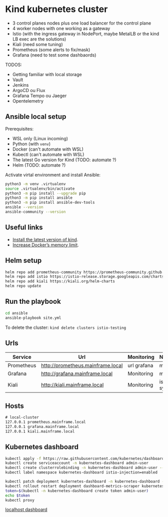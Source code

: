 # Kind kubernetes cluster

- 3 control planes nodes plus one load balancer for the control plane
- 4 worker nodes with one working as a gateway
- Istio (with the ingress gateway in NodePort, maybe MetalLB or the kind LB exec are the solutions)
- Kiali (need some tuning)
- Prometheus (some alerts to fix/mask)
- Grafana (need to test some dashbaords)

TODOS:
- Getting familiar with local storage
- Vault
- Jenkins
- ArgoCD ou Flux
- Grafana Tempo ou Jaeger
- Opentelemetry

## Ansible local setup

Prerequisites:

- WSL only (Linux incoming)
- Python (with `venv`)
- Docker (can't automate with WSL)
- Kubectl (can't automate with WSL)
- The latest Go version for Kind (TODO: automate ?)
- Helm (TODO: automate ?)

Activate virtal environment and install Ansible:

```bash
python3 -m venv .virtualenv
source .virtualenv/bin/activate
python3 -m pip install --upgrade pip
python3 -m pip install ansible
python3 -m pip install ansible-dev-tools
ansible --version
ansible-community --version
```

## Useful links

- [Install the latest version of kind](https://kind.sigs.k8s.io/docs/user/quick-start/).
- [Increase Docker’s memory limit](https://istio.io/latest/docs/setup/platform-setup/docker/).

## Helm setup

```bash
helm repo add prometheus-community https://prometheus-community.github.io/helm-charts
helm repo add istio https://istio-release.storage.googleapis.com/charts
helm repo add kiali https://kiali.org/helm-charts
helm repo update
```

## Run the playbook

```bash
cd ansible
ansible-playbook site.yml
```

To delete the cluster: `kind delete clusters istio-testing`

## Urls

| Service | Url | Monitoring | Namespace |
| ------- | --- | ---------- | --------- |
| Prometheus | http://prometheus.mainframe.local | url grafana | monitoring |
| Grafana | http://grafana.mainframe.local | Monitoring | monitoring |
| Kiali | http://kiali.mainframe.local | Monitoring | istio-system |

## Hosts

```txt
# local-cluster
127.0.0.1 prometheus.mainframe.local
127.0.0.1 grafana.mainframe.local
127.0.0.1 kiali.mainframe.local
```

## Kubernetes dashboard

```bash
kubectl apply -f https://raw.githubusercontent.com/kubernetes/dashboard/v2.7.0/aio/deploy/recommended.yaml
kubectl create serviceaccount -n kubernetes-dashboard admin-user
kubectl create clusterrolebinding -n kubernetes-dashboard admin-user --clusterrole cluster-admin --serviceaccount=kubernetes-dashboard:admin-user
kubectl label namespace kubernetes-dashboard istio-injection=enabled

kubectl patch deployment kubernetes-dashboard -n kubernetes-dashboard -p '{ "spec": { "template": { "metadata": { "annotations": { "proxy.istio.io/config": "{ \"holdApplicationUntilProxyStarts\": true }" } } } } }'
kubectl rollout restart deployment dashboard-metrics-scraper kubernetes-dashboard
token=$(kubectl -n kubernetes-dashboard create token admin-user)
echo $token
kubectl proxy
```

[localhost dashboard](http://localhost:8001/api/v1/namespaces/kubernetes-dashboard/services/https:kubernetes-dashboard:/proxy)
